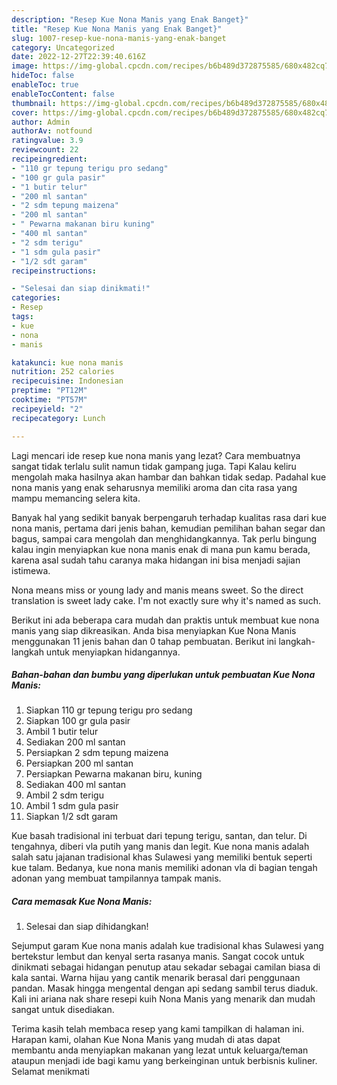 ```yaml
---
description: "Resep Kue Nona Manis yang Enak Banget}"
title: "Resep Kue Nona Manis yang Enak Banget}"
slug: 1007-resep-kue-nona-manis-yang-enak-banget
category: Uncategorized
date: 2022-12-27T22:39:40.616Z
image: https://img-global.cpcdn.com/recipes/b6b489d372875585/680x482cq70/kue-nona-manis-foto-resep-utama.jpg
hideToc: false
enableToc: true
enableTocContent: false
thumbnail: https://img-global.cpcdn.com/recipes/b6b489d372875585/680x482cq70/kue-nona-manis-foto-resep-utama.jpg
cover: https://img-global.cpcdn.com/recipes/b6b489d372875585/680x482cq70/kue-nona-manis-foto-resep-utama.jpg
author: Admin
authorAv: notfound
ratingvalue: 3.9
reviewcount: 22
recipeingredient:
- "110 gr tepung terigu pro sedang"
- "100 gr gula pasir"
- "1 butir telur"
- "200 ml santan"
- "2 sdm tepung maizena"
- "200 ml santan"
- " Pewarna makanan biru kuning"
- "400 ml santan"
- "2 sdm terigu"
- "1 sdm gula pasir"
- "1/2 sdt garam"
recipeinstructions:

- "Selesai dan siap dinikmati!"
categories:
- Resep
tags:
- kue
- nona
- manis

katakunci: kue nona manis 
nutrition: 252 calories
recipecuisine: Indonesian
preptime: "PT12M"
cooktime: "PT57M"
recipeyield: "2"
recipecategory: Lunch

---
```



Lagi mencari ide resep kue nona manis yang lezat? Cara membuatnya sangat tidak terlalu sulit namun tidak gampang juga. Tapi Kalau keliru mengolah maka hasilnya akan hambar dan bahkan tidak sedap. Padahal kue nona manis yang enak seharusnya memiliki aroma dan cita rasa yang mampu memancing selera kita.


Banyak hal yang sedikit banyak berpengaruh terhadap kualitas rasa dari kue nona manis, pertama dari jenis bahan, kemudian pemilihan bahan segar dan bagus, sampai cara mengolah dan menghidangkannya. Tak perlu bingung kalau ingin menyiapkan kue nona manis enak di mana pun kamu berada, karena asal sudah tahu caranya maka hidangan ini bisa menjadi sajian istimewa.

Nona means miss or young lady and manis means sweet. So the direct translation is sweet lady cake. I&#39;m not exactly sure why it&#39;s named as such.


Berikut ini ada beberapa cara mudah dan praktis untuk membuat kue nona manis yang siap dikreasikan. Anda bisa menyiapkan Kue Nona Manis menggunakan 11 jenis bahan dan 0 tahap pembuatan. Berikut ini langkah-langkah untuk menyiapkan hidangannya.

<!--inarticleads1-->

##### Bahan-bahan dan bumbu yang diperlukan untuk pembuatan Kue Nona Manis:

1. Siapkan 110 gr tepung terigu pro sedang
1. Siapkan 100 gr gula pasir
1. Ambil 1 butir telur
1. Sediakan 200 ml santan
1. Persiapkan 2 sdm tepung maizena
1. Persiapkan 200 ml santan
1. Persiapkan  Pewarna makanan biru, kuning
1. Sediakan 400 ml santan
1. Ambil 2 sdm terigu
1. Ambil 1 sdm gula pasir
1. Siapkan 1/2 sdt garam


Kue basah tradisional ini terbuat dari tepung terigu, santan, dan telur. Di tengahnya, diberi vla putih yang manis dan legit. Kue nona manis adalah salah satu jajanan tradisional khas Sulawesi yang memiliki bentuk seperti kue talam. Bedanya, kue nona manis memiliki adonan vla di bagian tengah adonan yang membuat tampilannya tampak manis. 

<!--inarticleads2-->

##### Cara memasak Kue Nona Manis:


1. Selesai dan siap dihidangkan!

Sejumput garam Kue nona manis adalah kue tradisional khas Sulawesi yang bertekstur lembut dan kenyal serta rasanya manis. Sangat cocok untuk dinikmati sebagai hidangan penutup atau sekadar sebagai camilan biasa di kala santai. Warna hijau yang cantik menarik berasal dari penggunaan pandan. Masak hingga mengental dengan api sedang sambil terus diaduk. Kali ini ariana nak share resepi kuih Nona Manis yang menarik dan mudah sangat untuk disediakan. 

Terima kasih telah membaca resep yang kami tampilkan di halaman ini. Harapan kami, olahan Kue Nona Manis yang mudah di atas dapat membantu anda menyiapkan makanan yang lezat untuk keluarga/teman ataupun menjadi ide bagi kamu yang berkeinginan untuk berbisnis kuliner. Selamat menikmati
